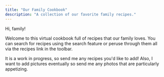 ```yaml
---
title: "Our Family Cookbook"
description: "A collection of our favorite family recipes."
---
```


Hi, family!

Welcome to this virtual cookbook full of recipes that our family loves.
You can search for recipes using the search feature or peruse through them all via the recipes link in the toolbar.

It is a work in progress, so send me any recipes you'd like to add!
Also, I want to add pictures eventually so send me any photos that are particularly appetizing.


